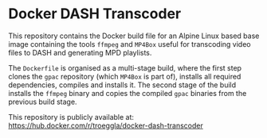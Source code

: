 # Docker DASH Transcoder

This repository contains the Docker build file for an Alpine Linux based base
image containing the tools `ffmpeg` and `MP4Box` useful for transcoding video
files to DASH and generating MPD playlists.

The `Dockerfile` is organised as a multi-stage build, where the first step
clones the `gpac` repository (which `MP4Box` is part of), installs all required
dependencies, compiles and installs it. The second stage of the build installs
the `ffmpeg` binary and copies the compiled `gpac` binaries from the previous
build stage.

This repository is publicly available at: https://hub.docker.com/r/troeggla/docker-dash-transcoder
